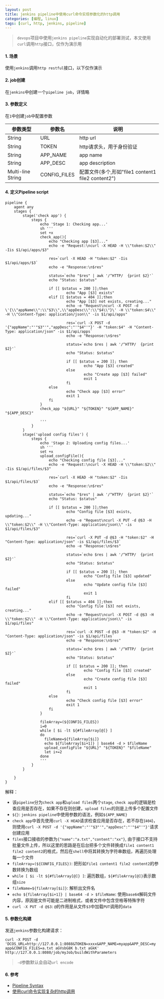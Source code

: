 ```yaml
---
layout: post
title: jenkins pipeline中使用curl命令实现参数化的http调用
categories: [编程, linux]
tags: [curl, http, jenkins, pipeline]
---
```



> `devops`项目中使用`jenkins pipeline`实现自动化的部署测试，本文使用`curl`调用`http`接口，仅作为演示用

#### 1. 场景

使用`jenkins`调用`http restful`接口，以下仅作演示

#### 2. job创建

在`jenkins`中创建一个`pipeline job`，详情略

#### 3. 参数定义

在`1`中创建`job`中配置参数

|参数类型   |   参数名  |  说明 |
| -------- | -------------------| ------------------------------ |
|String    |   URL         |     http url         |
|String    |   TOKEN         |     http请求头，用于身份验证         |
|String    |   APP_NAME         |     app name         |
|String    |   APP_DESC         |     app description         |
|Multi-line String| CONFIG_FILES   | 配置文件(多个,形如"file1 content1 file2 content2")       |

#### 4. 定义Pipeline script

```
pipeline {
    agent any
    stages {
        stage('check app') {
            steps {
                echo 'Stage 1: Checking app...'
                sh '''
				set +x
                check_app(){
					echo "Checking app [$3]..."
					echo -e "Request:\ncurl -X HEAD -H \\"token:$2\\" -Iis $1/api/apps/$3"

					res=`curl -X HEAD -H "token:$2" -Iis $1/api/apps/$3`
					echo -e "Response:\n$res"

					status=`echo "$res" | awk '/^HTTP/  {print $2}'`
					echo "Status: $status"

					if [[ $status = 200 ]];then
							echo "App [$3] exists"
					elif [[ $status = 404 ]];then
							echo "App [$3] not exists, creating..."
							echo -e "Request\ncurl -X POST -d \'{\\"appName\\":\\"$3\\",\\"appDesc\\":\\"$4\\"}\' -H \\"token:$4\\" -H \\"Content-Type: application/json\\" -is $1/api/apps"

							res=`curl -X POST -d '{"appName":"'"$3"'","appDesc":"'"$4"'"}' -H "token:$4" -H "Content-Type: application/json" -is $1/api/apps`
							echo -e "Response:\n$res"

							status=`echo $res | awk '/^HTTP/  {print $2}'`
							echo "Status: $status"

							if [[ $status = 200 ]]; then
									echo "App [$3] created"
							else
									echo "Create app [$3] failed"
									exit 1
							fi
					else
							echo "Check app [$3] error"
							exit 1
					fi
				}
                check_app "${URL}" "${TOKEN}" "${APP_NAME}" "${APP_DESC}"

                '''
            }
        }
        stage('upload config files') {
            steps {
                echo 'Stage 2: Uploading config files...'
                sh '''
				set +x
                upload_configFile(){
					echo "Checking config file [$3]..."
					echo -e "Request:\ncurl -X HEAD -H \\"token:$2\\" -Iis $1/api/files/$3"

					res=`curl -X HEAD -H "token:$2" -Iis $1/api/files/$3`
					echo -e "Response:\n$res"

					status=`echo "$res" | awk '/^HTTP/  {print $2}'`
					echo "Status: $status"

					if [[ $status = 200 ]];then
							echo "Config file [$3] exists, updating..."
							echo -e "Request\ncurl -X PUT -d @$3 -H \\"token:$2\\" -H \\"Content-Type: application/json\\" -is $1/api/files/$3"

							res=`curl -X PUT -d @$3 -H "token:$2" -H "Content-Type: application/json" -is $1/api/files/$3`
							echo -e "Response:\n$res"

							status=`echo $res | awk '/^HTTP/  {print $2}'`
							echo "Status: $status"

							if [[ $status = 200 ]]; then
									echo "Config file [$3] updated"
							else
									echo "Update config file [$3] failed"
									exit 1
							fi
					elif [[ $status = 404 ]];then
							echo "Config file [$3] not exists, creating..."
							echo -e "Request\ncurl -X POST -d @$3 -H \\"token:$2\\" -H \\"Content-Type: application/json\\" -is $1/api/files"

							res=`curl -X POST -d @$3 -H "token:$2" -H "Content-Type: application/json" -is $1/api/files`
							echo -e "Response:\n$res"

							status=`echo $res | awk '/^HTTP/  {print $2}'`
							echo "Status: $status"

							if [[ $status = 200 ]]; then
									echo "Config file [$3] created"
							else
									echo "Create config file [$3] failed"
									exit 1
							fi
					else
							echo "Check config file [$3] error"
							exit 1
					fi
				}
				
				fileArray=(${CONFIG_FILES})
				i=0
                while [ $i -lt ${#fileArray[@]} ]
                do
                  fileName=${fileArray[$i]}
                  echo ${fileArray[$i+1]} | base64 -d > $fileName
                  upload_configFile "${URL}" "${TOKEN}" "$fileName"
                  let i+=2
                done
                '''
            }
        }

    }
}
```

解释：

* 该`pipeline`分为`check app`和`upload files`两个`stage`, `check app`的逻辑是检查应用是否存在，如果不存在则创建，`upload files`的则是上传多个配置文件
* `${}`: `jenkins pipeline`中使用参数的语法，例如`${APP_NAME}`
* `check app`中首先使用`curl -X HEAD`请求检查应用是否存在，若不存在(`404`)，则使用`curl -X POST -d '{"appName":"'"$3"'","appDesc":"'"$4"'"}'`请求创建应用
* `files`接口接收的参数为`{"name":"a.txt","content":"xx"}`, 由于接口不支持批量文件上传，所以这里的思路是在后台把多个文件转换成`file1 content1 file2 content2`的格式，然后在`shell`中将其转换为字符串数组，再遍历处理每一个文件
* `fileArray=(${CONFIG_FILES})`: 把形如`file1 content1 file2 content2`的参数转换为数组
* `while [ $i -lt ${#fileArray[@]} ]`: 遍历数组，`${#fileArray[@]}`表示数组`size`
* `fileName=${fileArray[$i]}`: 解析出文件名
* `echo ${fileArray[$i+1]} | base64 -d > $fileName`: 使用`base64`解码文件内容，原因是文件可能是二进制格式，或者文件中包含空格等特殊字符
* `curl -X PUT -d @$3`: `@`的作用是从文件`$3`中加载`PUT`调用的`data`

#### 5. 参数化构建

发送`jenkins`参数化构建请求：

```
curl -X POST -d 'DCOS_URL=http://127.0.0.1:8088&TOKEN=xxxx&APP_NAME=myapp&APP_DESC=my app&CONFIG_FILES=a.txt aGVsbG8K b.txt aGkK' http://127.0.0.1:8080/job/myJob/buildWithParameters
```

> `-d`参数默认会自动`url encode`

#### 6. 参考

* [Pipeline Syntax](https://jenkins.io/doc/book/pipeline/syntax/)
* [使用curl命令实现复杂的http调用]({{site.url}}/2018/03/08/curl-http-request)